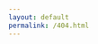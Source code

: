 ```yaml
---
layout: default
permalink: /404.html
---
```


<script type="text/javascript" src="//qzonestyle.gtimg.cn/qzone/hybrid/app/404/search_children.js" charset="utf-8" homePageUrl="https://blog.scfhao.tk" homePageName="返回博客首页"></script>

